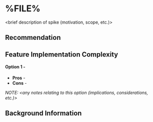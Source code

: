 # %FILE%

<brief description of spike (motivation, scope, etc.)>

## Recommendation

<specify recommended course of action>

## Feature Implementation Complexity

#### Option 1 - <description of option>

<one sentence description of option>

- **Pros** - <list pros>
- **Cons** - <list cons>

<Full description of option>

_NOTE: <any notes relating to this option (implications, considerations,
etc.)>_

## Background Information

<additional information for context>
